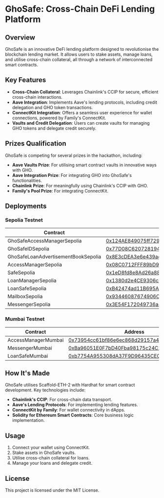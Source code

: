 # GhoSafe: Cross-Chain DeFi Lending Platform

## Overview

GhoSafe is an innovative DeFi lending platform designed to revolutionise the blockchain lending market. It allows users to stake assets, manage loans, and utilise cross-chain collateral, all through a network of interconnected smart contracts.

## Key Features

- **Cross-Chain Collateral**: Leverages Chainlink's CCIP for secure, efficient cross-chain interactions.
- **Aave Integration**: Implements Aave's lending protocols, including credit delegation and GHO token transactions.
- **ConnectKit Integration**: Offers a seamless user experience for wallet connections, powered by Family's ConnectKit.
- **Vaults and Credit Delegation**: Users can create vaults for managing GHO tokens and delegate credit securely.

## Prizes Qualification

GhoSafe is competing for several prizes in the hackathon, including:

- **Aave Vaults Prize**: For utilising smart contract vaults in innovative ways with GHO.
- **Aave Integration Prize**: For integrating GHO into GhoSafe's functionalities.
- **Chainlink Prize**: For meaningfully using Chainlink's CCIP with GHO.
- **Family's Pool Prize**: For integrating ConnectKit.

## Deployments

### Sepolia Testnet

| Contract                            | Address                                                                                                                       |
| ----------------------------------- | ----------------------------------------------------------------------------------------------------------------------------- |
| GhoSafeAccessManagerSepolia         | [0x124AE849075ff729Ffdf49a49519777206F6fF64](https://sepolia.etherscan.io/address/0x124AE849075ff729Ffdf49a49519777206F6fF64) |
| GhoSafeIDSepolia                    | [0x77D08C620728194fF1A4b3dA458f04975568CF1e](https://sepolia.etherscan.io/address/0x77D08C620728194fF1A4b3dA458f04975568CF1e) |
| GhoSafeLoanAdvertisementBookSepolia | [0x8E3cDEA3e6e439a49c7958d0bB76254E786b5266](https://sepolia.etherscan.io/address/0x8E3cDEA3e6e439a49c7958d0bB76254E786b5266) |
| AccessManagerSepolia                | [0x08C0712FFF89bD95De9A89669fFAF8a249da4E2e](https://sepolia.etherscan.io/address/0x08C0712FFF89bD95De9A89669fFAF8a249da4E2e) |
| SafeSepolia                         | [0x1eD8fd8e8Ad26a88bB5261068776f73ECad9a6f3](https://sepolia.etherscan.io/address/0x1eD8fd8e8Ad26a88bB5261068776f73ECad9a6f3) |
| LoanManagerSepolia                  | [0x1380d2e4CE9306c202b8eD9e03Cd50E174db43c0](https://sepolia.etherscan.io/address/0x1380d2e4CE9306c202b8eD9e03Cd50E174db43c0) |
| LoanSafeSepolia                     | [0xB42474ad11B695A0C33A34F570aEAd1c21983868](https://sepolia.etherscan.io/address/0xB42474ad11B695A0C33A34F570aEAd1c21983868) |
| MailboxSepolia                      | [0x93446087674906C8d8CEcBfC17fCFCe6E59551D6](https://sepolia.etherscan.io/address/0x93446087674906C8d8CEcBfC17fCFCe6E59551D6) |
| MessengerSepolia                    | [0x3E54F172049736a85bB427f7cAA01B98Faa7F7B2](https://sepolia.etherscan.io/address/0x3E54F172049736a85bB427f7cAA01B98Faa7F7B2) |

### Mumbai Testnet

| Contract            | Address                                                                                                                         |
| ------------------- | ------------------------------------------------------------------------------------------------------------------------------- |
| AccessManagerMumbai | [0x73954cc61bf86e6ec868d29157a446d96171e59a](https://mumbai.polygonscan.com/address/0x73954cc61bf86e6ec868d29157a446d96171e59a) |
| MessengerMumbai     | [0xBa96051E0F7bD40Fba98175c24C2980a5cB738b8](https://mumbai.polygonscan.com/address/0xBa96051E0F7bD40Fba98175c24C2980a5cB738b8) |
| LoanSafeMumbai      | [0xb7754A955308dA37F9D96435CE0DCcDBa8636fA9](https://mumbai.polygonscan.com/address/0xb7754A955308dA37F9D96435CE0DCcDBa8636fA9) |

## How It's Made

GhoSafe utilises Scaffold-ETH-2 with Hardhat for smart contract development. Key technologies include:

- **Chainlink's CCIP**: For cross-chain data transport.
- **Aave's Lending Protocols**: For implementing lending features.
- **ConnectKit by Family**: For wallet connectivity in dApps.
- **Solidity for Ethereum Smart Contracts**: Core business logic implementation.

## Usage

1. Connect your wallet using ConnectKit.
2. Stake assets in GhoSafe vaults.
3. Utilise cross-chain collateral for loans.
4. Manage your loans and delegate credit.

## License

This project is licensed under the MIT License.
